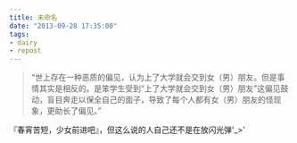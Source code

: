 ```yaml
---
title: 未命名
date: "2013-09-28 17:35:00"
tags:
- dairy
- repost
---
```

> “世上存在一种恶质的偏见，认为上了大学就会交到女（男）朋友。但是事情其实是相反的。是笨学生受到“上了大学就会交到女（男）朋友”这偏见鼓动，盲目奔走以保全自己的面子，导致了每个人都有女（男）朋友的怪现象，更助长了偏见。”

『春宵苦短，少女前进吧』，但这么说的人自己还不是在放闪光弹'_>'